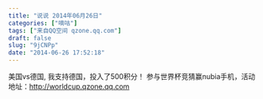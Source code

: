 ```yaml
---
title: "说说 2014年06月26日"
categories: ["嘀咕"]
tags: ["来自QQ空间 qzone.qq.com"]
draft: false
slug: "9jCNPp"
date: "2014-06-26 17:52:18"
---
```


美国vs德国, 我支持德国，投入了500积分！ 参与世界杯竞猜赢nubia手机，活动地址：http://worldcup.qzone.qq.com
